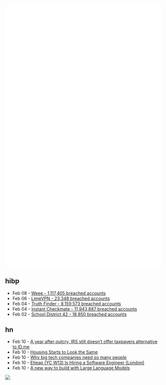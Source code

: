 ![Metrics](https://raw.githubusercontent.com/phixion/phixion/master/metrics.svg)

## hibp

<!--
for https://github.com/phixion/phixion/blob/main/.github/workflows/feeds.yml
-->
<!--START_SECTION:haveibeenpwnd-->
- Feb 08 - [Weee - 1,117,405 breached accounts](https://haveibeenpwned.com/PwnedWebsites#Weee)
- Feb 06 - [LimeVPN - 23,348 breached accounts](https://haveibeenpwned.com/PwnedWebsites#LimeVPN)
- Feb 04 - [Truth Finder - 8,159,573 breached accounts](https://haveibeenpwned.com/PwnedWebsites#TruthFinder)
- Feb 04 - [Instant Checkmate - 11,943,887 breached accounts](https://haveibeenpwned.com/PwnedWebsites#InstantCheckmate)
- Feb 02 - [School District 42 - 18,850 breached accounts](https://haveibeenpwned.com/PwnedWebsites#SchoolDistrict42)
<!--END_SECTION:haveibeenpwnd-->

## hn

<!--
for https://github.com/phixion/phixion/blob/main/.github/workflows/feeds.yml
-->
<!--START_SECTION:hn-->
- Feb 10 - [A year after outcry, IRS still doesn’t offer taxpayers alternative to ID.me](https://cyberscoop.com/irs-facial-recognition-identity-privacy/)
- Feb 10 - [Housing Starts to Look the Same](https://www.nytimes.com/2023/01/20/realestate/housing-developments-city-architecture.html)
- Feb 10 - [Why big tech companies need so many people](https://thebuilderjr.substack.com/p/why-big-tech-companies-need-so-many)
- Feb 10 - [Etleap (YC W13) Is Hiring a Software Engineer (London)](https://etleap.com/careers/software-engineer/)
- Feb 10 - [A new way to build with Large Language Models](https://blog.fixie.ai/introducing-fixie-ai-a-new-way-to-build-with-large-language-models-d4e1aeee6b81)
<!--END_SECTION:hn-->

<!--
for https://yhype.me
-->
![](https://hit.yhype.me/github/profile?user_id=13013670)

